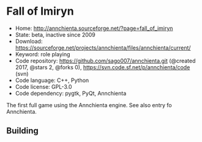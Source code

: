 # Fall of Imiryn

- Home: http://annchienta.sourceforge.net/?page=fall_of_imiryn
- State: beta, inactive since 2009
- Download: https://sourceforge.net/projects/annchienta/files/annchienta/current/
- Keyword: role playing
- Code repository: https://github.com/sago007/annchienta.git (@created 2017, @stars 2, @forks 0), https://svn.code.sf.net/p/annchienta/code (svn)
- Code language: C++, Python
- Code license: GPL-3.0
- Code dependency: pygtk, PyQt, Annchienta

The first full game using the Annchienta engine.
See also entry fo Annchienta.

## Building
